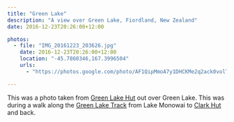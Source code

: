 ```yaml
---
title: "Green Lake"
description: "A view over Green Lake, Fiordland, New Zealand"
date: 2016-12-23T20:26:00+12:00

photos:
  - file: "IMG_20161223_203626.jpg"
    date: 2016-12-23T20:26:00+12:00
    location: "-45.7860346,167.3996504"
    urls:
      - "https://photos.google.com/photo/AF1QipMmoA7y1DHCKMe2q2ack0volT0ssgLApLU8bb5h"

---
```


This was a photo taken from [Green Lake Hut](https://www.doc.govt.nz/parks-and-recreation/places-to-go/fiordland/places/fiordland-national-park/things-to-do/huts/green-lake-hut/) out over Green Lake. This was during a walk along the [Green Lake Track](https://www.doc.govt.nz/parks-and-recreation/places-to-go/fiordland/places/fiordland-national-park/things-to-do/tracks/green-lake-track/) from Lake Monowai to [Clark Hut](https://www.doc.govt.nz/parks-and-recreation/places-to-go/fiordland/places/fiordland-national-park/things-to-do/huts/clark-hut-a-frame/) and back.
